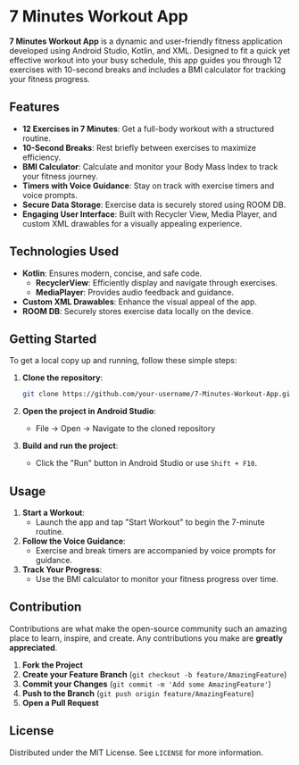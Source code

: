 # 7 Minutes Workout App

**7 Minutes Workout App** is a dynamic and user-friendly fitness application developed using Android Studio, Kotlin, and XML. Designed to fit a quick yet effective workout into your busy schedule, this app guides you through 12 exercises with 10-second breaks and includes a BMI calculator for tracking your fitness progress.

## Features

- **12 Exercises in 7 Minutes**: Get a full-body workout with a structured routine.
- **10-Second Breaks**: Rest briefly between exercises to maximize efficiency.
- **BMI Calculator**: Calculate and monitor your Body Mass Index to track your fitness journey.
- **Timers with Voice Guidance**: Stay on track with exercise timers and voice prompts.
- **Secure Data Storage**: Exercise data is securely stored using ROOM DB.
- **Engaging User Interface**: Built with Recycler View, Media Player, and custom XML drawables for a visually appealing experience.

## Technologies Used

- **Kotlin**: Ensures modern, concise, and safe code.
    - **RecyclerView**: Efficiently display and navigate through exercises.
    - **MediaPlayer**: Provides audio feedback and guidance.
- **Custom XML Drawables**: Enhance the visual appeal of the app.
- **ROOM DB**: Securely stores exercise data locally on the device.

## Getting Started

To get a local copy up and running, follow these simple steps:

1. **Clone the repository**:
    ```sh
    git clone https://github.com/your-username/7-Minutes-Workout-App.git
    ```

2. **Open the project in Android Studio**:
    - File -> Open -> Navigate to the cloned repository

3. **Build and run the project**:
    - Click the "Run" button in Android Studio or use `Shift + F10`.

## Usage

1. **Start a Workout**:
    - Launch the app and tap "Start Workout" to begin the 7-minute routine.
2. **Follow the Voice Guidance**:
    - Exercise and break timers are accompanied by voice prompts for guidance.
3. **Track Your Progress**:
    - Use the BMI calculator to monitor your fitness progress over time.

## Contribution

Contributions are what make the open-source community such an amazing place to learn, inspire, and create. Any contributions you make are **greatly appreciated**.

1. **Fork the Project**
2. **Create your Feature Branch** (`git checkout -b feature/AmazingFeature`)
3. **Commit your Changes** (`git commit -m 'Add some AmazingFeature'`)
4. **Push to the Branch** (`git push origin feature/AmazingFeature`)
5. **Open a Pull Request**

## License

Distributed under the MIT License. See `LICENSE` for more information.
